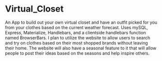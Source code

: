 # Virtual_Closet
An App to build out your own virtual closet and have an outfit picked for you from your clothes based on the current weather forecast. Uses mySQL, Express, Materialize, Handlebars, and a clientside handlebars function named BrowserBars.
I plan to utilize the website to allow users to search and try on clothes based on their most shopped brands without leaving their home. The website will also have a seasonal feature to it that will allow people to post their ideas based on the seasons and help inspire others.
